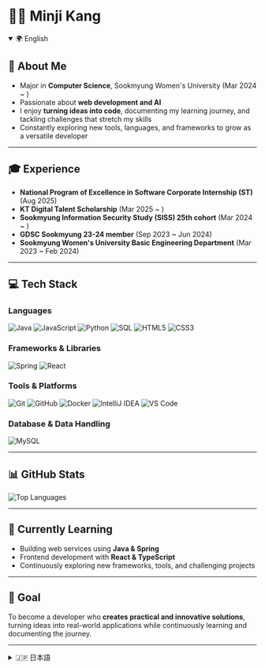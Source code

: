 <!--
**mingd0d/mingd0d** is a ✨ _special_ ✨ repository because its `README.md` (this file) appears on your GitHub profile.

Here are some ideas to get you started:

- 🔭 I’m currently working on ...
- 🌱 I’m currently learning ...
- 👯 I’m looking to collaborate on ...
- 🤔 I’m looking for help with ...
- 💬 Ask me about ...
- 📫 How to reach me: ...
- 😄 Pronouns: ...
- ⚡ Fun fact: ...
-->

# 👋🏻 Minji Kang

<details open>
<summary>🌍 English</summary>

## 📌 About Me
- Major in **Computer Science**, Sookmyung Women's University (Mar 2024 ~ )  
- Passionate about **web development and AI**  
- I enjoy **turning ideas into code**, documenting my learning journey, and tackling challenges that stretch my skills  
- Constantly exploring new tools, languages, and frameworks to grow as a versatile developer  

---

## 🎓 Experience
- **National Program of Excellence in Software Corporate Internship (ST)** (Aug 2025)
- **KT Digital Talent Scholarship** (Mar 2025 ~ )  
- **Sookmyung Information Security Study (SISS) 25th cohort** (Mar 2024 ~ )  
- **GDSC Sookmyung 23-24 member** (Sep 2023 ~ Jun 2024)  
- **Sookmyung Women's University Basic Engineering Department** (Mar 2023 ~ Feb 2024)  

---

## 💻 Tech Stack

### Languages
![Java](https://img.shields.io/badge/Java-007396?style=for-the-badge&logo=java&logoColor=white)
![JavaScript](https://img.shields.io/badge/JavaScript-F7DF1E?style=for-the-badge&logo=javascript&logoColor=black)
![Python](https://img.shields.io/badge/Python-3776AB?style=for-the-badge&logo=python&logoColor=white)
![SQL](https://img.shields.io/badge/SQL-4479A1?style=for-the-badge&logo=mysql&logoColor=white)
![HTML5](https://img.shields.io/badge/HTML5-E34F26?style=for-the-badge&logo=html5&logoColor=white)
![CSS3](https://img.shields.io/badge/CSS3-1572B6?style=for-the-badge&logo=css3&logoColor=white)

### Frameworks & Libraries
![Spring](https://img.shields.io/badge/Spring-6DB33F?style=for-the-badge&logo=spring&logoColor=white)
![React](https://img.shields.io/badge/React-61DAFB?style=for-the-badge&logo=react&logoColor=black)

### Tools & Platforms
![Git](https://img.shields.io/badge/Git-F05032?style=for-the-badge&logo=git&logoColor=white)
![GitHub](https://img.shields.io/badge/GitHub-181717?style=for-the-badge&logo=github&logoColor=white)
![Docker](https://img.shields.io/badge/Docker-2496ED?style=for-the-badge&logo=docker&logoColor=white)
![IntelliJ IDEA](https://img.shields.io/badge/IntelliJ_IDEA-000000?style=for-the-badge&logo=intellij-idea&logoColor=white)
![VS Code](https://img.shields.io/badge/VS_Code-007ACC?style=for-the-badge&logo=visual-studio-code&logoColor=white)

### Database & Data Handling
![MySQL](https://img.shields.io/badge/MySQL-4479A1?style=for-the-badge&logo=mysql&logoColor=white)

---

## 📊 GitHub Stats

![Top Languages](https://github-readme-stats.vercel.app/api/top-langs/?username=mingd0d&layout=compact&theme=tokyonight)

---

## 🌱 Currently Learning
- Building web services using **Java & Spring**  
- Frontend development with **React & TypeScript**  
- Continuously exploring new frameworks, tools, and challenging projects  

---

## 🎯 Goal
To become a developer who **creates practical and innovative solutions**, turning ideas into real-world applications while continuously learning and documenting the journey.

</details>

---

<details>
<summary>🇯🇵 日本語</summary>

## 📌 自己紹介
- **淑明女子大学 コンピュータ科学専攻** (2024年3月 ~ )  
- **ウェブ開発とAI** に情熱を持つ  
- アイデアを**コードに変えること**、学習の記録、そして自分のスキルを広げる挑戦が好き  
- 新しいツール・言語・フレームワークを絶えず学び、幅広い開発者を目指す  

---

## 🎓 経歴
- **National Program of Excellence in Software Corporate Internship (ST)** (2025年8月)  
- **KT Digital Talent Scholarship** (2025年3月 ~ )  
- **Sookmyung Information Security Study (SISS) 第25期** (2024年3月 ~ )  
- **GDSC 淑明 23-24 メンバー** (2023年9月 ~ 2024年6月)  
- **淑明女子大学 基礎工学部** (2023年3月 ~ 2024年2月)  

---

## 💻 技術スタック

### 言語
![Java](https://img.shields.io/badge/Java-007396?style=for-the-badge&logo=java&logoColor=white)
![JavaScript](https://img.shields.io/badge/JavaScript-F7DF1E?style=for-the-badge&logo=javascript&logoColor=black)
![Python](https://img.shields.io/badge/Python-3776AB?style=for-the-badge&logo=python&logoColor=white)
![SQL](https://img.shields.io/badge/SQL-4479A1?style=for-the-badge&logo=mysql&logoColor=white)
![HTML5](https://img.shields.io/badge/HTML5-E34F26?style=for-the-badge&logo=html5&logoColor=white)
![CSS3](https://img.shields.io/badge/CSS3-1572B6?style=for-the-badge&logo=css3&logoColor=white)

### フレームワーク & ライブラリ
![Spring](https://img.shields.io/badge/Spring-6DB33F?style=for-the-badge&logo=spring&logoColor=white)
![React](https://img.shields.io/badge/React-61DAFB?style=for-the-badge&logo=react&logoColor=black)

### ツール & プラットフォーム
![Git](https://img.shields.io/badge/Git-F05032?style=for-the-badge&logo=git&logoColor=white)
![GitHub](https://img.shields.io/badge/GitHub-181717?style=for-the-badge&logo=github&logoColor=white)
![Docker](https://img.shields.io/badge/Docker-2496ED?style=for-the-badge&logo=docker&logoColor=white)
![IntelliJ IDEA](https://img.shields.io/badge/IntelliJ_IDEA-000000?style=for-the-badge&logo=intellij-idea&logoColor=white)
![VS Code](https://img.shields.io/badge/VS_Code-007ACC?style=for-the-badge&logo=visual-studio-code&logoColor=white)

### データベース & データ処理
![MySQL](https://img.shields.io/badge/MySQL-4479A1?style=for-the-badge&logo=mysql&logoColor=white)

---

## 📊 GitHub 統計

![Top Languages](https://github-readme-stats.vercel.app/api/top-langs/?username=mingd0d&layout=compact&theme=tokyonight)

---

## 🌱 学習中
- **Java & Spring** を活用したウェブサービス構築  
- **React & TypeScript** によるフロントエンド開発  
- 新しいフレームワーク、ツール、挑戦的なプロジェクトを探求し続ける  

---

## 🎯 目標
**実用的かつ革新的なソリューションを生み出す開発者**になること。  
アイデアを現実世界のアプリケーションに変え、学び続けながらその道のりを記録する。

</details>
